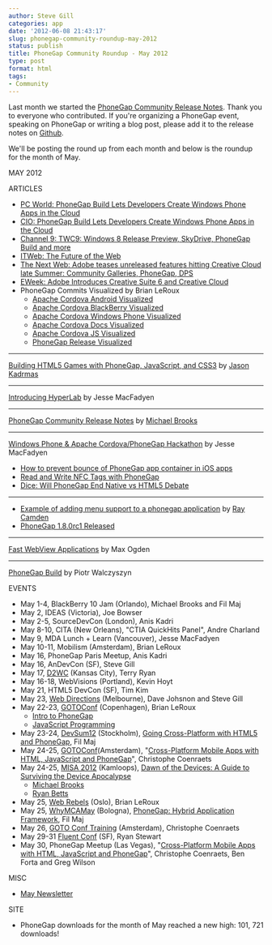 ```yaml
---
author: Steve Gill
categories: app
date: '2012-06-08 21:43:17'
slug: phonegap-community-roundup-may-2012
status: publish
title: PhoneGap Community Roundup - May 2012
type: post
format: html
tags:
- Community
---
```


Last month we started the [PhoneGap Community Release Notes](http://phonegap.com/2012/05/18/phonegap-community-release-notes/). Thank you to everyone who contributed. If you're organizing a PhoneGap event, speaking on PhoneGap or writing a blog post, please add it to the release notes on [Github](https://github.com/phonegap/phonegap-community).

We'll be posting the round up from each month and below is the roundup for the month of May.

MAY 2012

ARTICLES

* [PC World: PhoneGap Build Lets Developers Create Windows Phone Apps in the Cloud](http://bit.ly/KpiBu6)
* [CIO: PhoneGap Build Lets Developers Create Windows Phone Apps in the Cloud](http://bit.ly/KtppYl)
* [Channel 9: TWC9: Windows 8 Release Preview, SkyDrive, PhoneGap Build and more](http://bit.ly/JdqjIV)
* [ITWeb: The Future of the Web](http://bit.ly/IDplKY)
* [The Next Web: Adobe teases unreleased features hitting Creative Cloud late Summer: Community Galleries, PhoneGap, DPS](http://tnw.co/JnHntG)
* [EWeek: Adobe Introduces Creative Suite 6 and Creative Cloud](http://bit.ly/IQVglt)
* PhoneGap Commits Visualized by Brian LeRoux
  * [Apache Cordova Android Visualized](http://www.youtube.com/watch?v=NTDAeRMM7JA&list=UUPBOQy9GeYLWQCH3Kp3OZMA&index=3&feature=plcp)
  * [Apache Cordova BlackBerry Visualized](http://www.youtube.com/watch?v=d-R2CJZXHQM&list=UUPBOQy9GeYLWQCH3Kp3OZMA&index=5&feature=plcp)
  * [Apache Cordova Windows Phone Visualized](http://www.youtube.com/watch?v=eZ2pKTmf_EI&list=UUPBOQy9GeYLWQCH3Kp3OZMA&index=4&feature=plcp)
  * [Apache Cordova Docs Visualized](http://www.youtube.com/watch?v=FdxjD9MUfXw&list=UUPBOQy9GeYLWQCH3Kp3OZMA&index=1&feature=plcp)
  * [Apache Cordova JS Visualized](http://www.youtube.com/watch?v=RQqUm23Cjy8&list=UUPBOQy9GeYLWQCH3Kp3OZMA&index=6&feature=plcp)
  * [PhoneGap Release Visualized](http://www.youtube.com/watch?v=ZX5pT8WMsxQ&list=UUPBOQy9GeYLWQCH3Kp3OZMA&index=2&feature=plcp)

---

[Building HTML5 Games with PhoneGap, JavaScript, and CSS3](http://dl.dropbox.com/u/21521496/cf.objective/index.html) by [Jason Kadrmas](http://twitter.com/itooamaneatguy)

---

[Introducing HyperLab](http://www.risingj.com/archives/227) by Jesse MacFadyen

---

[PhoneGap Community Release Notes](http://phonegap.com/2012/05/18/phonegap-community-release-notes/) by [Michael Brooks](http://twitter.com/mwbrooks)

---

[Windows Phone & Apache Cordova/PhoneGap Hackathon](http://phonegap.com/2012/05/22/windows-phone-apache-cordovaphonegap-hackathon/) by Jesse MacFadyen

* [How to prevent bounce of PhoneGap app container in iOS apps](http://gregsramblings.com/2012/05/14/phonegap-howto-prevent-bounce-uiwebviewbounce/)
* [Read and Write NFC Tags with PhoneGap](http://blog.chariotsolutions.com/2012/05/read-and-write-nfc-tags-with-phonegap.html)
* [Dice: Will PhoneGap End Native vs HTML5 Debate](http://news.dice.com/2012/05/30/will-phonegap-end-native-vs-html5-debate/)

---

* [Example of adding menu support to a phonegap application](http://www.raymondcamden.com/index.cfm/2012/5/30/Example-of-adding-menu-support-to-a-PhoneGap-Application) by [Ray Camden](http://twitter.com/cfjedimaster)
* [PhoneGap 1.8.0rc1 Released](http://phonegap.com/2012/05/30/phonegap-1-8-0rc1-released/)

---

[Fast WebView Applications](http://maxogden.com/fast-webview-applications) by Max Ogden

---

[PhoneGap Build](http://outof.me/html5-for-app-developers-phonegap-build/) by Piotr Walczyszyn

EVENTS

* May 1-4, BlackBerry 10 Jam (Orlando), Michael Brooks and Fil Maj
* May 2, IDEAS (Victoria), Joe Bowser
* May 2-5, SourceDevCon (London), Anis Kadri
* May 8-10, CITA (New Orleans), "CTIA QuickHits Panel", Andre Charland
* May 9, MDA Lunch + Learn (Vancouver), Jesse MacFadyen
* May 10-11, Mobilism (Amsterdam), Brian LeRoux
* May 16, PhoneGap Paris Meetup, Anis Kadri
* May 16, AnDevCon (SF), Steve Gill
* May 17, [D2WC](http://d2wc.com/sessions.html) (Kansas City), Terry Ryan
* May 16-18, WebVisions (Portland), Kevin Hoyt
* May 21, HTML5 DevCon (SF), Tim Kim
* May 23, [Web Directions](http://www.webdirections.org/) (Melbourne), Dave Johsnon and Steve Gill
* May 22-23, [GOTOConf](http://gotocon.com/cph-2012/) (Copenhagen), Brian LeRoux
  * [Intro to PhoneGap](http://gotocon.com/cph-2012/presentation/Intro%20to%20PhoneGap)
  * [JavaScript Programming](http://gotocon.com/cph-2012/presentation/JavaScript%20programming%20with%20Brian%20LeRoux)
* May 23-24, [DevSum12](http://devsum.se/) (Stockholm), [Going Cross-Platform with HTML5 and PhoneGap](http://devsum.se/talare/fil-maj/), Fil Maj
* May 24-25, [GOTOConf](http://gotocon.com/amsterdam-2012/)(Amsterdam), "[Cross-Platform Mobile Apps with HTML, JavaScript and PhoneGap](http://gotocon.com/amsterdam-2012/presentation/Cross-Platform%20Mobile%20Apps%20with%20HTML,%20JavaScript%20and%20PhoneGap)", Christophe Coenraets
* May 24-25, [MISA 2012](http://www.misa.bc.ca/news/news.php?id=75) (Kamloops), [Dawn of the Devices: A Guide to Surviving the Device Apocalypse](http://www.slideshare.net/mwbrooks/dawn-of-the-devices-13107758)
  * [Michael Brooks](http://twitter.com/mwbrooks)
  * [Ryan Betts](http://twitter.com/hitsmachines)
* May 25, [Web Rebels](http://webrebels.org/) (Oslo), Brian LeRoux
* May 25, [WhyMCAMay](http://www.whymca.org/) (Bologna), [PhoneGap: Hybrid Application Framework](http://www.whymca.org/intervento/phonegap-hybrid-application-framework), Fil Maj
* May 26, [GOTO Conf Training](http://gotocon.com/amsterdam-2012/presentations/show_presentation.jsp?oid=4235) (Amsterdam), Christophe Coenraets
* May 29-31 [Fluent Conf](http://fluentconf.com/fluent2012) (SF), Ryan Stewart
* May 30, PhoneGap Meetup (Las Vegas), "[Cross-Platform Mobile Apps with HTML, JavaScript and PhoneGap](http://www.meetup.com/adobeweb/events/59269662/?eventId=59269662&action=detail)", Christophe Coenraets, Ben Forta and Greg Wilson

MISC

* [May Newsletter](http://createsend.com/t/y-681B46B98AFC0962)

SITE

* PhoneGap downloads for the month of May reached a new high: 101, 721 downloads!
